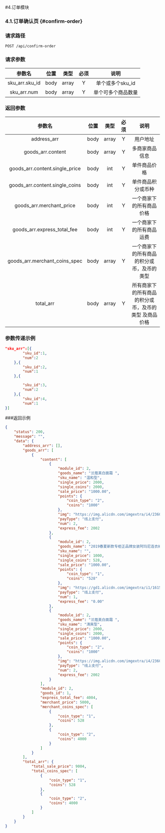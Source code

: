 #4.订单模块
### 4.1.订单确认页 {#confirm-order}
### 请求路径
`POST /api/confirm-order`
### 请求参数
|参数名|位置|类型|必须|说明|
|:----:|:----:|:----:|:----:|:-------:|
|sku_arr.sku_id|body|array|Y|单个或多个sku_id|
|sku_arr.num|body|array|Y|单个可多个商品数量|
### 返回参数
|参数名|位置|类型|必须|说明|
|:----:|:----:|:----:|:----:|:-------:|
|address_arr|body|array|Y|用户地址|
|goods_arr.content|body|array|Y|多商家商品信息|
|goods_arr.content.single_price|body|int|Y|单件商品价格|
|goods_arr.content.single_coins|body|int|Y|单件商品积分或币种|
|goods_arr.merchant_price|body|int|Y|一个商家下的所有商品价格|
|goods_arr.express_total_fee|body|int|Y|一个商家下的所有商品运费|
|goods_arr.merchant_coins_spec|body|array|Y|一个商家下的所有商品的积分或币，及币的类型|
|total_arr|body|array|Y|所有商家下的所有商品的积分或币，及币的类型 及商品价格|
### 参数传递示例 
```json
"sku_arr":[{
        "sku_id":1,
        "num":2
    },{
        "sku_id":2,
        "num":1
    },{

        "sku_id":3,
        "num":2
    },{
        "sku_id":4,
        "num":1
}]
```
###返回示例
```json
{
    "status": 200,
    "message": "",
    "data": {
        "address_arr": [],
        "goods_arr": [
            {
                "content": [
                    {
                        "module_id": 2,
                        "goods_name": "兰蔻美白面霜 ",
                        "sku_name": "温和型",
                        "single_price": 2000,
                        "single_coins": 2000,
                        "sale_price": "1000.00",
                        "points": {
                            "coin_type": "2",
                            "coins": "1000"
                        },
                        "img": "https://img.alicdn.com/imgextra/i4/2360209412/O1CN01JSNKx32JOkIvpHJsF_!!0-item_pic.jpg_430x430q90.jpg",
                        "payType": "线上支付",
                        "num": 2,
                        "express_fee": 2002
                    },
                    {
                        "module_id": 2,
                        "goods_name": "2019春夏新款专柜正品牌女装阿玛尼连衣裙代购真丝印花宽松中长",
                        "sku_name": "",
                        "single_price": 1000,
                        "single_coins": 528,
                        "sale_price": "1000.00",
                        "points": {
                            "coin_type": "1",
                            "coins": "528"
                        },
                        "img": "https://gd1.alicdn.com/imgextra/i1/1615730789/O1CN01cgvoUG1HhOzsco0Sh_!!1615730789.jpg_400x400.jpg",
                        "payType": "线上支付",
                        "num": 1,
                        "express_fee": "0.00"
                    },
                    {
                        "module_id": 2,
                        "goods_name": "兰蔻美白面霜 ",
                        "sku_name": "清爽型",
                        "single_price": 2000,
                        "single_coins": 2000,
                        "sale_price": "1000.00",
                        "points": {
                            "coin_type": "2",
                            "coins": "1000"
                        },
                        "img": "https://img.alicdn.com/imgextra/i4/2360209412/O1CN01JSNKx32JOkIvpHJsF_!!0-item_pic.jpg_430x430q90.jpg",
                        "payType": "线上支付",
                        "num": 2,
                        "express_fee": 2002
                    }
                ],
                "module_id": 2,
                "goods_id": 1,
                "express_total_fee": 4004,
                "merchant_price": 5000,
                "merchant_coins_spec": [
                    {
                        "coin_type": "1",
                        "coins": 528
                    },
                    {
                        "coin_type": "2",
                        "coins": 4000
                    }
                ]
            }
        ],
        "total_arr": {
            "total_sale_price": 9004,
            "total_coins_spec": [
                {
                    "coin_type": "1",
                    "coins": 528
                },
                {
                    "coin_type": "2",
                    "coins": 4000
                }
            ]
        }
    }
}
```